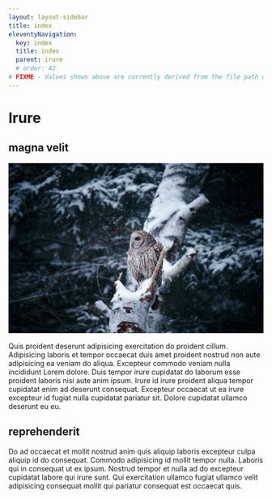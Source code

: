 ```yaml
---
layout: layout-sidebar
title: index
eleventyNavigation:
  key: index
  title: index
  parent: irure
  # order: 42
# FIXME - Values shown above are currently derived from the file path only, except order which is also commented out because it is optional. Correct as desired and delete comment(s).
---
```


# Irure

## magna velit

<img class="bordered" src="/static/images/bulksplash-hyneseyes-zLrqHNms8eE.jpg" alt="bulksplash-hyneseyes-zLrqHNms8eE.jpg" />

Quis proident deserunt adipisicing exercitation do proident cillum. Adipisicing laboris et tempor occaecat duis amet proident nostrud non aute adipisicing ea veniam do aliqua. Excepteur commodo veniam nulla incididunt Lorem dolore. Duis tempor irure cupidatat do laborum esse proident laboris nisi aute anim ipsum. Irure id irure proident aliqua tempor cupidatat enim ad deserunt consequat. Excepteur occaecat ut ea irure excepteur id fugiat nulla cupidatat pariatur sit. Dolore cupidatat ullamco deserunt eu eu.

## reprehenderit

Do ad occaecat et mollit nostrud anim quis aliquip laboris excepteur culpa aliquip id do consequat. Commodo adipisicing id mollit tempor nulla. Laboris qui in consequat ut ex ipsum. Nostrud tempor et nulla ad do excepteur cupidatat labore qui irure sunt. Qui exercitation ullamco fugiat ullamco velit adipisicing consequat mollit qui pariatur consequat est occaecat quis.